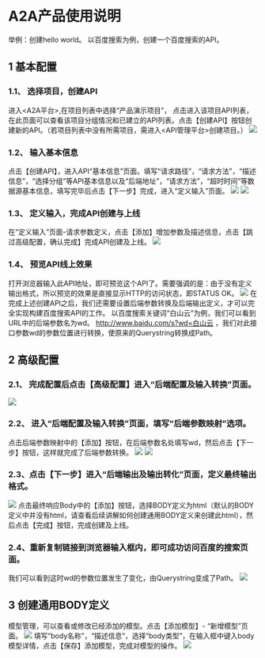 # A2A产品使用说明
举例：创建hello world。
以百度搜索为例，创建一个百度搜索的API。

## 1  基本配置
### 1.1、   选择项目，创建API
进入<A2A平台>,在项目列表中选择“产品演示项目”， 点击进入该项目API列表，在此页面可以查看该项目分组情况和已建立的API列表。点击【创建API】按钮创建新的API。（若项目列表中没有所需项目，需进入<API管理平台>创建项目。）
![](A2A/image.png)
### 1.2、   输入基本信息
点击【创建API】，进入API“基本信息”页面。填写“请求路径”，“请求方法”，“描述信息”，“选择分组”等API基本信息以及“后端地址”，“请求方法”，“超时时间”等数据源基本信息，填写完毕后点击【下一步】完成，进入“定义输入”页面。
![](A2A/image%201.png)
![](A2A/image%202.png)
### 1.3、   定义输入，完成API创建与上线
在“定义输入”页面-请求参数定义，点击【添加】增加参数及描述信息，点击【跳过高级配置，确认完成】完成API创建及上线。
![](A2A/image%203.png)
### 1.4、   预览API线上效果 
打开浏览器输入此API地址，即可预览这个API了。需要强调的是：由于没有定义输出格式，所以预览的效果是直接显示HTTP的访问状态，即STATUS OK。
![](A2A/C32E3E49-31FC-4E8C-A091-ECECDA98E987.png)
在完成上述创建API之后，我们还需要设置后端参数转换及后端输出定义，才可以完全实现构建百度搜索API的工作。
以百度搜索关键词“白山云”为例，我们可以看到URL中的后端参数名为wd。 http://www.baidu.com/s?wd=白山云 ，我们对此接口参数wd的参数位置进行转换，使原来的Querystring转换成Path。

## 2  高级配置
### 2.1、   完成配置后点击【高级配置】进入“后端配置及输入转换”页面。
![](A2A/image%204.png)
###   2.2、 进入“后端配置及输入转换”页面，填写“后端参数映射”选项。        
点击后端参数映射中的【添加】按钮，在后端参数名处填写wd，然后点击【下一步】按钮，这样就完成了后端参数转换。 
![](A2A/image%205.png)
![](A2A/image%206.png)
### 2.3、点击【下一步】进入“后端输出及输出转化”页面，定义最终输出格式。
![](A2A/image%207.png)
点击最终响应Body中的【添加】按钮，选择BODY定义为html（默认的BODY定义中并没有html，请查看后续讲解如何创建通用BODY定义来创建此html），然后点击【完成】按钮，完成创建及上线。
### 2.4、重新复制链接到浏览器输入框内，即可成功访问百度的搜索页面。
我们可以看到这时wd的参数位置发生了变化，由Querystring变成了Path。
![](A2A/50797B34-2F21-49B5-ABF0-43CA9ED3000D.png)

## 3  创建通用BODY定义
模型管理，可以查看或修改已经添加的模型。点击【添加模型】- “新增模型”页面。
![](A2A/image%208.png)
填写“body名称”，“描述信息”，选择“body类型”，在输入框中键入body模型详情，点击【保存】添加模型，完成对模型的操作。
![](A2A/image%209.png)

